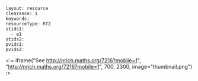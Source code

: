 ````
layout: resource
clearance: 1
keywords:
resourceType: RT2
stids1: 
  - e1
stids2:
pvids1:
pvids2:

````

<:= iframe("See http://nrich.maths.org/7216?mobile=1", "http://nrich.maths.org/7216?mobile=1", 700, 2300, image="thumbnail.png") :>

